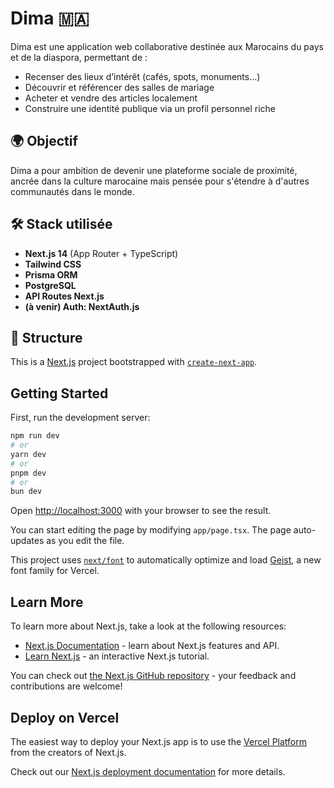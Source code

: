 # Dima 🇲🇦

Dima est une application web collaborative destinée aux Marocains du pays et de la diaspora, permettant de :
- Recenser des lieux d’intérêt (cafés, spots, monuments…)
- Découvrir et référencer des salles de mariage
- Acheter et vendre des articles localement
- Construire une identité publique via un profil personnel riche

## 🌍 Objectif

Dima a pour ambition de devenir une plateforme sociale de proximité, ancrée dans la culture marocaine mais pensée pour s'étendre à d'autres communautés dans le monde.

## 🛠 Stack utilisée

- **Next.js 14** (App Router + TypeScript)
- **Tailwind CSS**
- **Prisma ORM**
- **PostgreSQL**
- **API Routes Next.js**
- **(à venir) Auth: NextAuth.js**

## 📁 Structure




This is a [Next.js](https://nextjs.org) project bootstrapped with [`create-next-app`](https://nextjs.org/docs/app/api-reference/cli/create-next-app).

## Getting Started

First, run the development server:

```bash
npm run dev
# or
yarn dev
# or
pnpm dev
# or
bun dev
```

Open [http://localhost:3000](http://localhost:3000) with your browser to see the result.

You can start editing the page by modifying `app/page.tsx`. The page auto-updates as you edit the file.

This project uses [`next/font`](https://nextjs.org/docs/app/building-your-application/optimizing/fonts) to automatically optimize and load [Geist](https://vercel.com/font), a new font family for Vercel.

## Learn More

To learn more about Next.js, take a look at the following resources:

- [Next.js Documentation](https://nextjs.org/docs) - learn about Next.js features and API.
- [Learn Next.js](https://nextjs.org/learn) - an interactive Next.js tutorial.

You can check out [the Next.js GitHub repository](https://github.com/vercel/next.js) - your feedback and contributions are welcome!

## Deploy on Vercel

The easiest way to deploy your Next.js app is to use the [Vercel Platform](https://vercel.com/new?utm_medium=default-template&filter=next.js&utm_source=create-next-app&utm_campaign=create-next-app-readme) from the creators of Next.js.

Check out our [Next.js deployment documentation](https://nextjs.org/docs/app/building-your-application/deploying) for more details.

